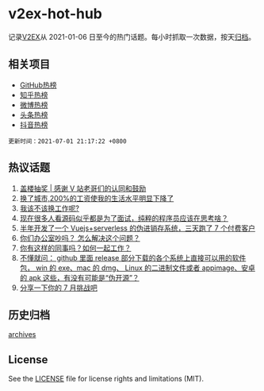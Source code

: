 # v2ex-hot-hub

 记录[V2EX](https://www.v2ex.com/)从 2021-01-06 日至今的热门话题。每小时抓取一次数据，按天[归档](archives)。
 
 ## 相关项目

- [GitHub热榜](https://github.com/lonnyzhang423/github-hot-hub)
- [知乎热榜](https://github.com/lonnyzhang423/zhihu-hot-hub)
- [微博热榜](https://github.com/lonnyzhang423/weibo-hot-hub)
- [头条热榜](https://github.com/lonnyzhang423/toutiao-hot-hub)
- [抖音热榜](https://github.com/lonnyzhang423/douyin-hot-hub)


 `更新时间：2021-07-01 21:17:22 +0800`

## 热议话题

1. [盖楼抽奖 | 感谢 V 站老哥们的认同和鼓励](https://www.v2ex.com/t/786773)
1. [换了城市,200%的工资使我的生活水平明显下降了](https://www.v2ex.com/t/786814)
1. [我该不该换工作呢?](https://www.v2ex.com/t/786826)
1. [现在很多人看源码似乎都是为了面试，纯粹的程序员应该在思考啥？](https://www.v2ex.com/t/786840)
1. [半年开发了一个 Vuejs+serverless 的伪进销存系统，三天跑了 7 个付费客户](https://www.v2ex.com/t/786829)
1. [你们办公室吵吗？ 怎么解决这个问题？](https://www.v2ex.com/t/786833)
1. [你有这样的同事吗？如何一起工作？](https://www.v2ex.com/t/786874)
1. [不懂就问： github 里面 release 部分下载的各个系统上直接可以用的软件包， win 的 exe、mac 的 dmg、 Linux 的二进制文件或者 appimage、安卓的 apk 这些，有没有可能是“伪开源”？](https://www.v2ex.com/t/786805)
1. [分享一下你的 7 月挑战吧](https://www.v2ex.com/t/786935)

## 历史归档

[archives](archives)

## License

See the [LICENSE](LICENSE) file for license rights and limitations (MIT).
